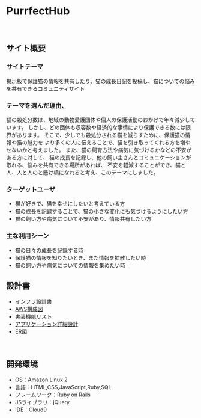# PurrfectHub
​
## サイト概要

### サイトテーマ

掲示板で保護猫の情報を共有したり、猫の成長日記を投稿し、猫についての悩みを共有できるコミュニティサイト

### テーマを選んだ理由、
猫の殺処分数は、地域の動物愛護団体や個人の保護活動のおかげで年々減少しています。
しかし、どの団体も収容数や経済的な事情により保護できる数には限界があります。
そこで、少しでも殺処分される猫を減らすために、保護猫の情報や猫の魅力を
より多くの人に伝えることで、猫を引き取ってくれる方を増やせないかと考えました。
また、猫の飼育方法や病気に気づけるかなどの不安がある方に対して、
猫の成長を記録し、他の飼い主さんとコミュニケーションが取れる、悩みを共有できる場所があれば、
不安を軽減することができ、猫と人、人と人のと懸け橋になれると考え、このテーマにしました。

### ターゲットユーザ
- 猫が好きで、猫を幸せにしたいと考えている方
- 猫の成長を記録することで、猫の小さな変化にも気づけるようにしたい方
- 猫の飼い方や病気について不安があり、情報共有したい方

### 主な利用シーン
- 猫の日々の成長を記録する時
- 保護猫の情報を知りたいとき、また情報を拡散したい時
- 猫の飼い方や病気についての情報を集めたい時

## 設計書
- <a href="https://docs.google.com/spreadsheets/d/12IXomDmmSEy_YFUpN_cJsEAosxGcfRhUfP7_jcK0rUA/edit?usp=sharing" target="_blank">インフラ設計書</a>
- <a href="https://drive.google.com/file/d/1hbRBXo8R0xL6d0ZR6Wq_9hNG4P-MQFwp/view?usp=sharing" target="_blank">AWS構成図</a>
- <a href="https://docs.google.com/spreadsheets/d/1rurvoqe87QFCCqwtwlkxSmOsC_fJgUyyBWTzxojXDHI/edit?usp=sharing" target="_blank">実装機能リスト</a>
- <a href="https://docs.google.com/spreadsheets/d/1S0cuHevk8dJLI2mTyfTz18sXgpHN8zQnHq_dq94LSKg/edit?usp=sharing" target="_blank">アプリケーション詳細設計</a>
- <a href="https://drive.google.com/file/d/1YvtlVUD2eJvCxlBqpLREXskoQSAePcS0/view?usp=sharing" target="_blank">ER図</a>

​
## 開発環境
- OS：Amazon Linux 2
- 言語：HTML,CSS,JavaScript,Ruby,SQL
- フレームワーク：Ruby on Rails
- JSライブラリ：jQuery
- IDE：Cloud9
​
